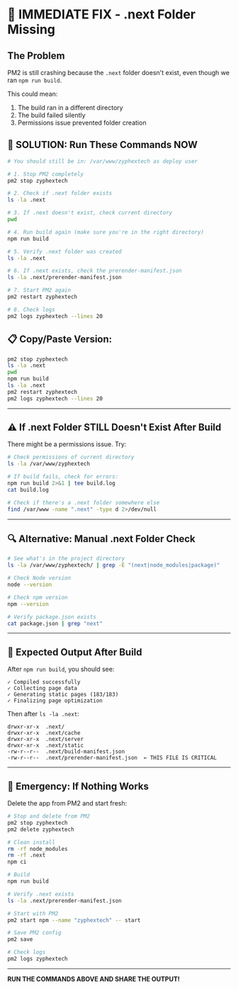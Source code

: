 # 🚨 IMMEDIATE FIX - .next Folder Missing

## The Problem
PM2 is still crashing because the `.next` folder doesn't exist, even though we ran `npm run build`.

This could mean:
1. The build ran in a different directory
2. The build failed silently
3. Permissions issue prevented folder creation

## 🔧 SOLUTION: Run These Commands NOW

```bash
# You should still be in: /var/www/zyphextech as deploy user

# 1. Stop PM2 completely
pm2 stop zyphextech

# 2. Check if .next folder exists
ls -la .next

# 3. If .next doesn't exist, check current directory
pwd

# 4. Run build again (make sure you're in the right directory)
npm run build

# 5. Verify .next folder was created
ls -la .next

# 6. If .next exists, check the prerender-manifest.json
ls -la .next/prerender-manifest.json

# 7. Start PM2 again
pm2 restart zyphextech

# 8. Check logs
pm2 logs zyphextech --lines 20
```

## 📋 Copy/Paste Version:

```bash
pm2 stop zyphextech
ls -la .next
pwd
npm run build
ls -la .next
pm2 restart zyphextech
pm2 logs zyphextech --lines 20
```

---

## ⚠️ If .next Folder STILL Doesn't Exist After Build

There might be a permissions issue. Try:

```bash
# Check permissions of current directory
ls -la /var/www/zyphextech

# If build fails, check for errors:
npm run build 2>&1 | tee build.log
cat build.log

# Check if there's a .next folder somewhere else
find /var/www -name ".next" -type d 2>/dev/null
```

---

## 🔍 Alternative: Manual .next Folder Check

```bash
# See what's in the project directory
ls -la /var/www/zyphextech/ | grep -E "(next|node_modules|package)"

# Check Node version
node --version

# Check npm version
npm --version

# Verify package.json exists
cat package.json | grep "next"
```

---

## 🎯 Expected Output After Build

After `npm run build`, you should see:
```
✓ Compiled successfully
✓ Collecting page data
✓ Generating static pages (183/183)
✓ Finalizing page optimization
```

Then after `ls -la .next`:
```
drwxr-xr-x  .next/
drwxr-xr-x  .next/cache
drwxr-xr-x  .next/server
drwxr-xr-x  .next/static
-rw-r--r--  .next/build-manifest.json
-rw-r--r--  .next/prerender-manifest.json  ← THIS FILE IS CRITICAL
```

---

## 🚨 Emergency: If Nothing Works

Delete the app from PM2 and start fresh:

```bash
# Stop and delete from PM2
pm2 stop zyphextech
pm2 delete zyphextech

# Clean install
rm -rf node_modules
rm -rf .next
npm ci

# Build
npm run build

# Verify .next exists
ls -la .next/prerender-manifest.json

# Start with PM2
pm2 start npm --name "zyphextech" -- start

# Save PM2 config
pm2 save

# Check logs
pm2 logs zyphextech
```

---

**RUN THE COMMANDS ABOVE AND SHARE THE OUTPUT!**
